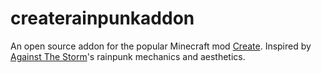 # createrainpunkaddon
An open source addon for the popular Minecraft mod [Create](https://legacy.curseforge.com/minecraft/mc-mods/create). Inspired by [Against The Storm](https://store.steampowered.com/app/1336490/Against_the_Storm/)'s rainpunk mechanics and aesthetics.
